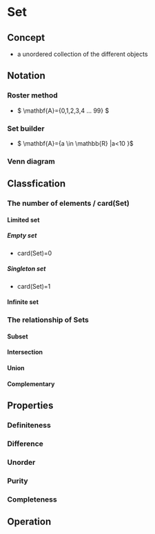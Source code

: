 # Set

## Concept

- a unordered collection of the different objects

## Notation

### Roster method

- $ \mathbf{A}=\{0,1,2,3,4 ... 99\} $

### Set builder

- $ \mathbf{A}=\{a \in \mathbb{R} |a<10 \}$

### Venn diagram

## Classfication

### The number of elements / card(Set)

#### Limited set

##### Empty set

- card(Set)=0

##### Singleton set

- card(Set)=1

#### Infinite set

### The relationship of Sets

#### Subset

#### Intersection

#### Union

#### Complementary

## Properties

### Definiteness

### Difference

### Unorder

### Purity

### Completeness

## Operation
